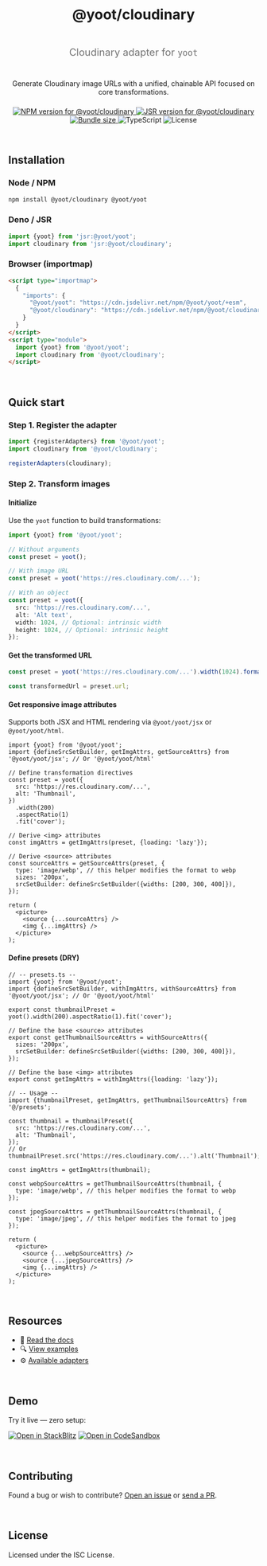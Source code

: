 <div align="center" style="display:grid;row-gap:0.5rem">

  <h1>@yoot/cloudinary</h1>

  <p style="font-size:1.25rem;opacity:0.6">
    Cloudinary adapter for <code>yoot</code>
  </p>

  <p style="margin-inline:auto">
    Generate Cloudinary image URLs with a unified, chainable API focused on core transformations.
  </p>

  <div style="max-width:80ch;margin-inline:auto">
    <a href="https://npmjs.com/package/@yoot/cloudinary">
      <img src="https://img.shields.io/npm/v/@yoot/cloudinary?style=flat-square&logo=npm&logoColor=white" alt="NPM version for @yoot/cloudinary" />
    </a>
    <a href="https://jsr.io/@yoot/cloudinary">
      <img src="https://img.shields.io/jsr/v/@yoot/cloudinary?style=flat-square&logo=jsr&logoColor=white" alt="JSR version for @yoot/cloudinary" />
    </a>
    <a href="https://bundlephobia.com/result?p=@yoot/cloudinary">
      <img src="https://img.shields.io/bundlephobia/minzip/@yoot/cloudinary?style=flat-square&label=minzipped" alt="Bundle size"  />
    </a>
    <img src="https://img.shields.io/badge/TypeScript-%E2%9C%94-blue?style=flat-square&logo=typescript&logoColor=white" alt="TypeScript" />
    <img src="https://img.shields.io/npm/l/@yoot/cloudinary?style=flat-square" alt="License" />
  </div>

</div>

&nbsp;

## Installation

### Node / NPM

```bash
npm install @yoot/cloudinary @yoot/yoot
```

### Deno / JSR

```ts
import {yoot} from 'jsr:@yoot/yoot';
import cloudinary from 'jsr:@yoot/cloudinary';
```

### Browser (importmap)

```html
<script type="importmap">
  {
    "imports": {
      "@yoot/yoot": "https://cdn.jsdelivr.net/npm/@yoot/yoot/+esm",
      "@yoot/cloudinary": "https://cdn.jsdelivr.net/npm/@yoot/cloudinary/+esm"
    }
  }
</script>
<script type="module">
  import {yoot} from '@yoot/yoot';
  import cloudinary from '@yoot/cloudinary';
</script>
```

&nbsp;

## Quick start

### Step 1. Register the adapter

```ts
import {registerAdapters} from '@yoot/yoot';
import cloudinary from '@yoot/cloudinary';

registerAdapters(cloudinary);
```

### Step 2. Transform images

#### Initialize

Use the `yoot` function to build transformations:

```ts
import {yoot} from '@yoot/yoot';

// Without arguments
const preset = yoot();

// With image URL
const preset = yoot('https://res.cloudinary.com/...');

// With an object
const preset = yoot({
  src: 'https://res.cloudinary.com/...',
  alt: 'Alt text',
  width: 1024, // Optional: intrinsic width
  height: 1024, // Optional: intrinsic height
});
```

#### Get the transformed URL

```ts
const preset = yoot('https://res.cloudinary.com/...').width(1024).format('webp');

const transformedUrl = preset.url;
```

#### Get responsive image attributes

Supports both JSX and HTML rendering via `@yoot/yoot/jsx` or `@yoot/yoot/html`.

```tsx
import {yoot} from '@yoot/yoot';
import {defineSrcSetBuilder, getImgAttrs, getSourceAttrs} from '@yoot/yoot/jsx'; // Or '@yoot/yoot/html'

// Define transformation directives
const preset = yoot({
  src: 'https://res.cloudinary.com/...',
  alt: 'Thumbnail',
})
  .width(200)
  .aspectRatio(1)
  .fit('cover');

// Derive <img> attributes
const imgAttrs = getImgAttrs(preset, {loading: 'lazy'});

// Derive <source> attributes
const sourceAttrs = getSourceAttrs(preset, {
  type: 'image/webp', // this helper modifies the format to webp
  sizes: '200px',
  srcSetBuilder: defineSrcSetBuilder({widths: [200, 300, 400]}),
});

return (
  <picture>
    <source {...sourceAttrs} />
    <img {...imgAttrs} />
  </picture>
);
```

#### Define presets (DRY)

```tsx
// -- presets.ts --
import {yoot} from '@yoot/yoot';
import {defineSrcSetBuilder, withImgAttrs, withSourceAttrs} from '@yoot/yoot/jsx'; // Or '@yoot/yoot/html'

export const thumbnailPreset = yoot().width(200).aspectRatio(1).fit('cover');

// Define the base <source> attributes
export const getThumbnailSourceAttrs = withSourceAttrs({
  sizes: '200px',
  srcSetBuilder: defineSrcSetBuilder({widths: [200, 300, 400]}),
});

// Define the base <img> attributes
export const getImgAttrs = withImgAttrs({loading: 'lazy'});

// -- Usage --
import {thumbnailPreset, getImgAttrs, getThumbnailSourceAttrs} from '@/presets';

const thumbnail = thumbnailPreset({
  src: 'https://res.cloudinary.com/...',
  alt: 'Thumbnail',
});
// Or thumbnailPreset.src('https://res.cloudinary.com/...').alt('Thumbnail');

const imgAttrs = getImgAttrs(thumbnail);

const webpSourceAttrs = getThumbnailSourceAttrs(thumbnail, {
  type: 'image/webp', // this helper modifies the format to webp
});

const jpegSourceAttrs = getThumbnailSourceAttrs(thumbnail, {
  type: 'image/jpeg', // this helper modifies the format to jpeg
});

return (
  <picture>
    <source {...webpSourceAttrs} />
    <source {...jpegSourceAttrs} />
    <img {...imgAttrs} />
  </picture>
);
```

&nbsp;

## Resources

- 📘 [Read the docs](https://github.com/theisel/yoot/tree/main/docs)
- 🔍 [View examples](https://github.com/theisel/yoot/tree/main/examples)
- ⚙️ [Available adapters](https://github.com/theisel/yoot)

&nbsp;

## Demo

Try it live — zero setup:

[![Open in StackBlitz](https://developer.stackblitz.com/img/open_in_stackblitz.svg)](https://stackblitz.com/github/theisel/yoot/tree/main/demo)
[![Open in CodeSandbox](https://codesandbox.io/static/img/play-codesandbox.svg)](https://codesandbox.io/p/sandbox/github/theisel/yoot/tree/main/demo)

&nbsp;

## Contributing

Found a bug or wish to contribute? [Open an issue](https://github.com/theisel/yoot/issues) or [send a PR](https://github.com/theisel/yoot/blob/main/CONTRIBUTING.md).

&nbsp;

## License

Licensed under the ISC License.
